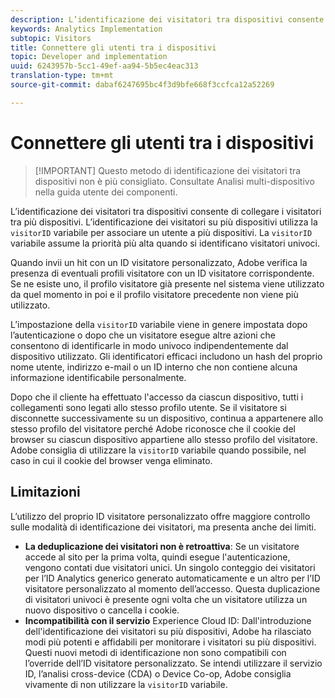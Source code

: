 ```yaml
---
description: L’identificazione dei visitatori tra dispositivi consente di collegare i visitatori tra più dispositivi. L’identificazione dei visitatori su più dispositivi utilizza la variabile ID visitatore, s.visitorID, per associare un utente a più dispositivi.
keywords: Analytics Implementation
subtopic: Visitors
title: Connettere gli utenti tra i dispositivi
topic: Developer and implementation
uuid: 6243957b-5cc1-49ef-aa94-5b5ec4eac313
translation-type: tm+mt
source-git-commit: dabaf6247695bc4f3d9bfe668f3ccfca12a52269

---
```



# Connettere gli utenti tra i dispositivi

>[!IMPORTANT] Questo metodo di identificazione dei visitatori tra dispositivi non è più consigliato. Consultate Analisi [](/help/components/cda/cda-home.md) multi-dispositivo nella guida utente dei componenti.

L’identificazione dei visitatori tra dispositivi consente di collegare i visitatori tra più dispositivi. L’identificazione dei visitatori su più dispositivi utilizza la `visitorID` variabile per associare un utente a più dispositivi. La `visitorID` variabile assume la priorità più alta quando si identificano visitatori univoci.

Quando invii un hit con un ID visitatore personalizzato, Adobe verifica la presenza di eventuali profili visitatore con un ID visitatore corrispondente. Se ne esiste uno, il profilo visitatore già presente nel sistema viene utilizzato da quel momento in poi e il profilo visitatore precedente non viene più utilizzato.

L’impostazione della `visitorID` variabile viene in genere impostata dopo l’autenticazione o dopo che un visitatore esegue altre azioni che consentono di identificarle in modo univoco indipendentemente dal dispositivo utilizzato. Gli identificatori efficaci includono un hash del proprio nome utente, indirizzo e-mail o un ID interno che non contiene alcuna informazione identificabile personalmente.

Dopo che il cliente ha effettuato l&#39;accesso da ciascun dispositivo, tutti i collegamenti sono legati allo stesso profilo utente. Se il visitatore si disconnette successivamente su un dispositivo, continua a appartenere allo stesso profilo del visitatore perché Adobe riconosce che il cookie del browser su ciascun dispositivo appartiene allo stesso profilo del visitatore. Adobe consiglia di utilizzare la `visitorID` variabile quando possibile, nel caso in cui il cookie del browser venga eliminato.

## Limitazioni

L’utilizzo del proprio ID visitatore personalizzato offre maggiore controllo sulle modalità di identificazione dei visitatori, ma presenta anche dei limiti.

* **La deduplicazione dei visitatori non è retroattiva**: Se un visitatore accede al sito per la prima volta, quindi esegue l&#39;autenticazione, vengono contati due visitatori unici. Un singolo conteggio dei visitatori per l’ID Analytics generico generato automaticamente e un altro per l’ID visitatore personalizzato al momento dell’accesso. Questa duplicazione di visitatori univoci è presente ogni volta che un visitatore utilizza un nuovo dispositivo o cancella i cookie.
* **Incompatibilità con il servizio** Experience Cloud ID: Dall&#39;introduzione dell&#39;identificazione dei visitatori su più dispositivi, Adobe ha rilasciato modi più potenti e affidabili per monitorare i visitatori su più dispositivi. Questi nuovi metodi di identificazione non sono compatibili con l’override dell’ID visitatore personalizzato. Se intendi utilizzare il servizio ID, l’analisi cross-device (CDA) o Device Co-op, Adobe consiglia vivamente di non utilizzare la `visitorID` variabile.
